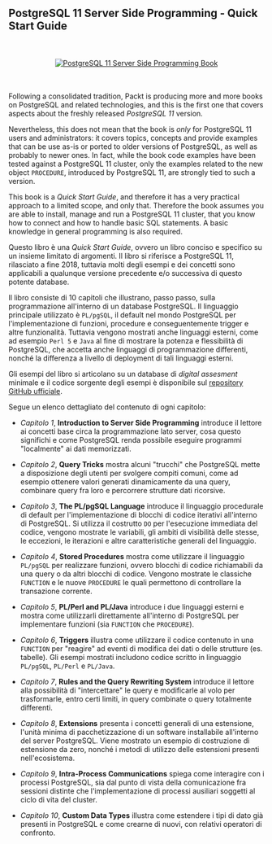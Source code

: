 PostgreSQL 11 Server Side Programming - Quick Start Guide
---

<br/>
<br/>
<center>
<a href="https://www.packtpub.com/big-data-and-business-intelligence/postgresql-11-server-side-programming-quick-start-guide" >
<img src="https://dz13w8afd47il.cloudfront.net/sites/default/files/imagecache/ppv4_main_book_cover/B11208.png" alt="PostgreSQL 11 Server Side Programming Book" />
</a>
</center>
<br/>
<br/>

Following a consolidated tradition, Packt is producing more and more books on PostgreSQL and related technologies, and this is the first one that covers aspects about the freshly released *PostgreSQL 11* version.

Nevertheless, this does not mean that the book is *only* for PostgreSQL 11 users and administrators: it covers topics, concepts and provide examples that can be use as-is or ported to older versions of PostgreSQL, as well as probably to newer ones. In fact, while the book code examples have been tested against a PostgreSQL 11 cluster, only the examples related to the new object `PROCEDURE`, introduced by PostgreSQL 11, are strongly tied to such a version.

This book is a *Quick Start Guide*, and therefore it has a very practical approach to a limited scope, and only that. Therefore the book assumes you are able to install, manage and run a PostgreSQL 11 cluster, that you know how to connect and how to handle basic SQL statements. A basic knowledge in general programming is also required.

Questo libro è una *Quick Start Guide*, ovvero un libro conciso e specifico su un insieme limitato di argomenti. Il libro si riferisce a PostgreSQL 11, rilasciato a fine 2018, tuttavia molti degli esempi e dei concetti sono applicabili a qualunque versione precedente e/o successiva di questo potente database.

Il libro consiste di 10 capitoli che illustrano, passo passo, sulla programmazione all'interno di un database PostgreSQL. Il linguaggio principale utilizzato è `PL/pgSQL`, il default nel mondo PostgreSQL per l'implementazione di funzioni, procedure e conseguentemente trigger e altre funzionalità. Tuttavia vengono mostrati anche linguaggi esterni, come ad esempio `Perl 5` e `Java` al fine di mostrare la potenza e flessibilità di PostgreSQL, che accetta anche linguaggi di programmazione differenti, nonché la differenza a livello di deployment di tali linguaggi esterni.

Gli esempi del libro si articolano su un database di *digital assesment* minimale e il codice sorgente degli esempi è disponibile sul [repository GitHub ufficiale](https://github.com/PacktPublishing/PostgreSQL-11-Quick-Start-Guide).

Segue un elenco dettagliato del contenuto di ogni capitolo:

- *Capitolo 1*, **Introduction to Server Side Programming** introduce il lettore ai concetti base circa la programmazione lato server, cosa questo significhi e come PostgreSQL renda possibile eseguire programmi "localmente" ai dati memorizzati.

- *Capitolo 2*, **Query Tricks** mostra alcuni "trucchi" che PostgreSQL mette a disposizione degli utenti per svolgere compiti comuni, come ad esempio ottenere valori generati dinamicamente da una query, combinare query fra loro e percorrere strutture dati ricorsive.

- *Capitolo 3*, **The PL/pgSQL Language** introduce il linguaggio procedurale di default per l'implementazione di blocchi di codice iterativi all'interno di PostgreSQL. Si utilizza il costrutto `DO` per l'esecuzione immediata del codice, vengono mostrate le variabili, gli ambiti di visibilità delle stesse, le eccezioni, le iterazioni e altre caratteristiche generali del linguaggio.


- *Capitolo 4*, **Stored Procedures** mostra come utilizzare il linguaggio `PL/pgSQL` per realizzare funzioni, ovvero blocchi di codice richiamabili da una query o da altri blocchi di codice. Vengono mostrate le classiche `FUNCTION` e le nuove `PROCEDURE` le quali permettono di controllare la transazione corrente.

- *Capitolo 5*, **PL/Perl and PL/Java** introduce i due linguaggi esterni e mostra come utilizzarli direttamente all'interno di PostgreSQL per implementare funzioni (sia `FUNCTION` che `PROCEDURE`).

- *Capitolo 6*, **Triggers** illustra come utilizzare il codice contenuto in una `FUNCTION` per "reagire" ad eventi di modifica dei dati o delle strutture (es. tabelle). Gli esempi mostrati includono codice scritto in linguaggio `PL/pgSQL`, `PL/Perl` e `PL/Java`.

- *Capitolo 7*, **Rules and the Query Rewriting System** introduce il lettore alla possibilità di "intercettare" le query e modificarle al volo per trasformarle, entro certi limiti, in query combinate o query totalmente differenti.

- *Capitolo 8*, **Extensions** presenta i concetti generali di una estensione, l'unità minima di pacchetizzazione di un software installabile all'interno del server PostgreSQL. Viene mostrato un esempio di costruzione di estensione da zero, nonché i metodi di utilizzo delle estensioni presenti nell'ecosistema.


- *Capitolo 9*, **Intra-Process Communications** spiega come interagire con i processi PostgreSQL, sia dal punto di vista della comunicazione fra sessioni distinte che l'implementazione di processi ausiliari soggetti al ciclo di vita del cluster.

- *Capitolo 10*, **Custom Data Types** illustra come estendere i tipi di dato già presenti in PostgreSQL e come crearne di nuovi, con relativi operatori di confronto.


